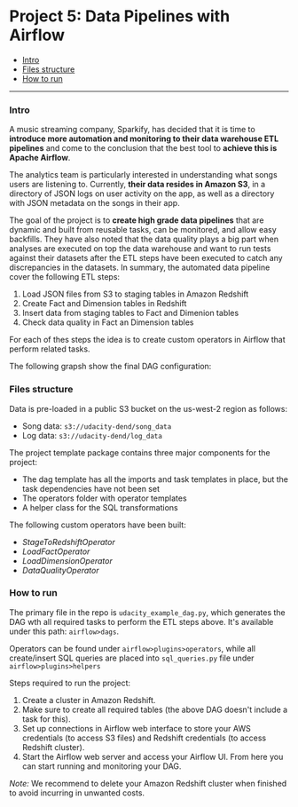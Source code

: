 # Project 5: Data Pipelines with Airflow


* [Intro](#Intro)
* [Files structure](#Files-structure)
* [How to run](#How-to-run)

--------------------------------------------



### Intro
A music streaming company, Sparkify, has decided that it is time to **introduce more automation and monitoring to their data warehouse ETL pipelines** and come to the conclusion that the best tool to **achieve this is Apache Airflow**.

The analytics team is particularly interested in understanding what songs users are listening to. Currently, **their data resides in Amazon S3**, in a directory of JSON logs on user activity on the app, as well as a directory with JSON metadata on the songs in their app.

The goal of the project is to **create high grade data pipelines** that are dynamic and built from reusable tasks, can be monitored, and allow easy backfills. They have also noted that the data quality plays a big part when analyses are executed on top the data warehouse and want to run tests against their datasets after the ETL steps have been executed to catch any discrepancies in the datasets. In summary, the automated data pipeline cover the following ETL steps:

1) Load JSON files from S3 to staging tables in Amazon Redshift
2) Create Fact and Dimension tables in Redshift
3) Insert data from staging tables to Fact and Dimenion tables 
3) Check data quality in Fact an Dimension tables

For each of thes steps the idea is to create custom operators in Airflow that perform related tasks.



The following grapsh show the final DAG configuration:



### Files structure

Data is pre-loaded in a public S3 bucket on the us-west-2 region as follows:
* Song data: `s3://udacity-dend/song_data`
* Log data: `s3://udacity-dend/log_data`

The project template package contains three major components for the project:  
* The dag template has all the imports and task templates in place, but the task dependencies have not been set  
* The operators folder with operator templates  
* A helper class for the SQL transformations

The following custom operators have been built: 

* _StageToRedshiftOperator_  
* _LoadFactOperator_  
* _LoadDimensionOperator_
* _DataQualityOperator_




### How to run
The primary file in the repo is `udacity_example_dag.py`, which generates the DAG wth all required tasks to perform the ETL steps above. It's available under this path: `airflow>dags`.

Operators can be found under `airflow>plugins>operators`, while all create/insert SQL queries are placed into `sql_queries.py` file under `airflow>plugins>helpers`

Steps required to run the project:
1. Create a cluster in Amazon Redshift.
2. Make sure to create all required tables (the above DAG doesn't include a task for this).
3. Set up connections in Airflow web interface to store your AWS credentials (to access S3 files) and Redshift credentials (to access Redshift cluster).
4. Start the Airflow web server and access your Airflow UI. From here you can start running and monitoring your DAG.


*Note:* We recommend to delete your Amazon Redshift cluster when finished to avoid incurring in unwanted costs.


